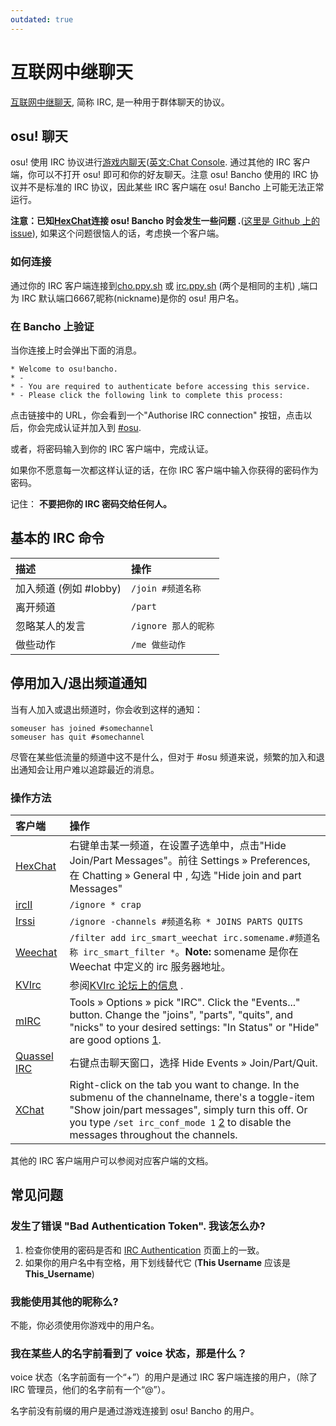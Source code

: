 ```yaml
---
outdated: true
---
```


# 互联网中继聊天

[互联网中继聊天](https://zh.wikipedia.org/wiki/IRC), 简称 IRC, 是一种用于群体聊天的协议。

## osu! 聊天

osu! 使用 IRC 协议进行[游戏内聊天](/wiki/Chat_Console)([英文:Chat Console](/wiki/Chat_Console). 通过其他的 IRC 客户端，你可以不打开 osu! 即可和你的好友聊天。注意 osu! Bancho 使用的 IRC 协议并不是标准的 IRC 协议，因此某些 IRC 客户端在 osu! Bancho 上可能无法正常运行。

**注意：已知[HexChat](https://hexchat.github.io/)连接 osu! Bancho 时会发生一些问题 .**([这里是 Github 上的 issue](https://github.com/hexchat/hexchat/issues/818)), 如果这个问题很恼人的话，考虑换一个客户端。

### 如何连接

通过你的 IRC 客户端连接到[cho.ppy.sh](irc://cho.ppy.sh) 或 [irc.ppy.sh](irc://irc.ppy.sh) (两个是相同的主机) ,端口为 IRC 默认端口6667,昵称(nickname)是你的 osu! 用户名。

### 在 Bancho 上验证

当你连接上时会弹出下面的消息。

```
* Welcome to osu!bancho.
* -
* - You are required to authenticate before accessing this service.
* - Please click the following link to complete this process:
```

点击链接中的 URL，你会看到一个"Authorise IRC connection" 按钮，点击以后，你会完成认证并加入到 [\#osu](irc://cho.ppy.sh/osu).

或者，将密码输入到你的 IRC 客户端中，完成认证。

如果你不愿意每一次都这样认证的话，在你 IRC 客户端中输入你获得的密码作为密码。

记住： **不要把你的 IRC 密码交给任何人。**

## 基本的 IRC 命令

| 描述 | 操作 |
| :-- | :-- |
| 加入频道 (例如 \#lobby) | `/join #频道名称` |
| 离开频道 | `/part` |
| 忽略某人的发言 | `/ignore 那人的昵称` |
| 做些动作 | `/me 做些动作` |

## 停用加入/退出频道通知

当有人加入或退出频道时，你会收到这样的通知：

```
someuser has joined #somechannel
someuser has quit #somechannel
```

尽管在某些低流量的频道中这不是什么，但对于 \#osu 频道来说，频繁的加入和退出通知会让用户难以追踪最近的消息。

### 操作方法

| 客户端 | 操作 |
| :-- | :-- |
| [HexChat](https://hexchat.github.io/) | 右键单击某一频道，在设置子选单中，点击"Hide Join/Part Messages"。前往 Settings » Preferences, 在 Chatting » General 中 , 勾选 "Hide join and part Messages" |
| [ircII](http://www.eterna.com.au/ircii/) | `/ignore * crap` |
| [Irssi](https://irssi.org) | `/ignore -channels #频道名称 * JOINS PARTS QUITS` |
| [Weechat](https://weechat.org/) | `/filter add irc_smart_weechat irc.somename.#频道名称 irc_smart_filter *`。**Note:** somename 是你在 Weechat 中定义的 irc 服务器地址。 |
| [KVIrc](https://www.kvirc.net/) | 参阅[KVIrc 论坛上的信息](http://www.kvirc.ru/forum/?topic=609.0) . |
| [mIRC](https://www.mirc.com/) | Tools » Options » pick "IRC". Click the "Events..." button. Change the "joins", "parts", "quits", and "nicks" to your desired settings: "In Status" or "Hide" are good options [1](http://web.archive.org/web/20160304201229/http://i.clintecker.com/disable-irc-msgs.html). |
| [Quassel IRC](https://quassel-irc.org/) | 右键点击聊天窗口，选择 Hide Events » Join/Part/Quit. |
| [XChat](http://xchat.org/) | Right-click on the tab you want to change. In the submenu of the channelname, there's a toggle-item "Show join/part messages", simply turn this off. Or you type `/set irc_conf_mode 1` [2](http://xchat.org/faq/#q211) to disable the messages throughout the channels. |

其他的 IRC 客户端用户可以参阅对应客户端的文档。

## 常见问题

### 发生了错误 "Bad Authentication Token". 我该怎么办?

1. 检查你使用的密码是否和 [IRC Authentication](https://osu.ppy.sh/p/irc) 页面上的一致。
2. 如果你的用户名中有空格，用下划线替代它 (**This Username** 应该是 **This\_Username**)

### 我能使用其他的昵称么?

不能，你必须使用你游戏中的用户名。

### 我在某些人的名字前看到了 voice 状态，那是什么？

voice 状态（名字前面有一个“+”）的用户是通过 IRC 客户端连接的用户，（除了 IRC 管理员，他们的名字前有一个“@”）。

名字前没有前缀的用户是通过游戏连接到 osu! Bancho 的用户。
